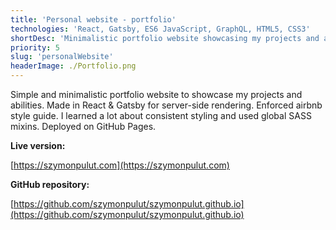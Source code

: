 ```yaml
---
title: 'Personal website - portfolio'
technologies: 'React, Gatsby, ES6 JavaScript, GraphQL, HTML5, CSS3'
shortDesc: 'Minimalistic portfolio website showcasing my projects and abilities.'
priority: 5
slug: 'personalWebsite'
headerImage: ./Portfolio.png
---
```


Simple and minimalistic portfolio website to showcase my projects and abilities. Made in React & Gatsby for server-side rendering. Enforced airbnb style guide. I learned a lot about consistent styling and used global SASS mixins. Deployed on GitHub Pages.

**Live version:**

[https://szymonpulut.com](https://szymonpulut.com)

**GitHub repository:**

[https://github.com/szymonpulut/szymonpulut.github.io](https://github.com/szymonpulut/szymonpulut.github.io)
